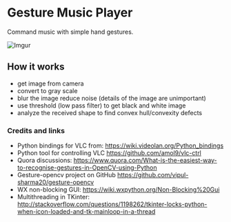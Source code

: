# Gesture Music Player

Command music with simple hand gestures.

![Imgur](http://i.imgur.com/h613pvU.png)

## How it works

- get image from camera
- convert to gray scale
- blur the image reduce noise (details of the image are unimportant)
- use threshold (low pass filter) to get black and white image
- analyze the received shape to find convex hull/convexity defects

### Credits and links

- Python bindings for VLC from: https://wiki.videolan.org/Python_bindings
- Python tool for controlling VLC https://github.com/amol9/vlc-ctrl
- Quora discussions: https://www.quora.com/What-is-the-easiest-way-to-recognise-gestures-in-OpenCV-using-Python
- Gesture-opencv project on GitHub https://github.com/vipul-sharma20/gesture-opencv
- WX non-blocking GUI: https://wiki.wxpython.org/Non-Blocking%20Gui
- Multithreading in TKinter: http://stackoverflow.com/questions/1198262/tkinter-locks-python-when-icon-loaded-and-tk-mainloop-in-a-thread
